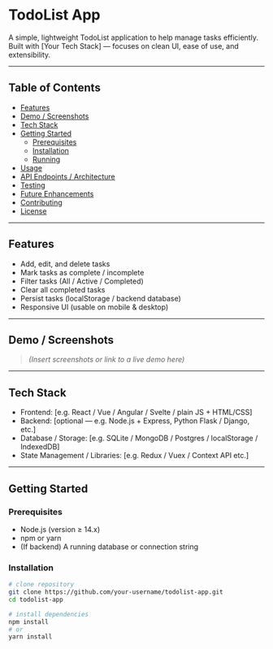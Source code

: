 # TodoList App

A simple, lightweight TodoList application to help manage tasks efficiently.  
Built with [Your Tech Stack] — focuses on clean UI, ease of use, and extensibility.

---

## Table of Contents

- [Features](#features)  
- [Demo / Screenshots](#demo--screenshots)  
- [Tech Stack](#tech-stack)  
- [Getting Started](#getting-started)  
  - [Prerequisites](#prerequisites)  
  - [Installation](#installation)  
  - [Running](#running)  
- [Usage](#usage)  
- [API Endpoints / Architecture](#api-endpoints--architecture)  
- [Testing](#testing)  
- [Future Enhancements](#future-enhancements)  
- [Contributing](#contributing)  
- [License](#license)  

---

## Features

- Add, edit, and delete tasks  
- Mark tasks as complete / incomplete  
- Filter tasks (All / Active / Completed)  
- Clear all completed tasks  
- Persist tasks (localStorage / backend database)  
- Responsive UI (usable on mobile & desktop)  

---

## Demo / Screenshots

> *(Insert screenshots or link to a live demo here)*

---

## Tech Stack

- Frontend: [e.g. React / Vue / Angular / Svelte / plain JS + HTML/CSS]  
- Backend: [optional — e.g. Node.js + Express, Python Flask / Django, etc.]  
- Database / Storage: [e.g. SQLite / MongoDB / Postgres / localStorage / IndexedDB]  
- State Management / Libraries: [e.g. Redux / Vuex / Context API etc.]  

---

## Getting Started

### Prerequisites

- Node.js (version ≥ 14.x)  
- npm or yarn  
- (If backend) A running database or connection string  

### Installation

```bash
# clone repository
git clone https://github.com/your-username/todolist-app.git
cd todolist-app

# install dependencies
npm install
# or
yarn install
